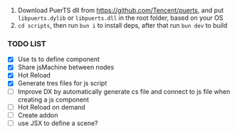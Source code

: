 1. Download PuerTS dll from https://github.com/Tencent/puerts, and put `libpuerts.dylib` or `libpuerts.dll` in the root folder, based on your OS
2. `cd scripts`, then run `bun i` to install deps, after that run `bun dev` to build

### TODO LIST

- [x] Use ts to define component
- [x] Share jsMachine between nodes
- [x] Hot Reload
- [x] Generate tres files for js script
- [ ] Improve DX by automatically generate cs file and connect to js file when creating a js component
- [ ] Hot Reload on demand
- [ ] Create addon
- [ ] use JSX to define a scene?

